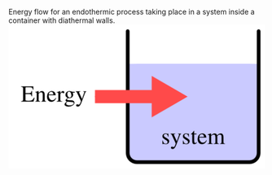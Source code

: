 Energy flow for an endothermic process taking place in a system inside a container with diathermal walls. 
![Image](beaker-endothermic.png)